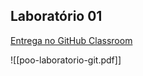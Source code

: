 ## **Laboratório 01**
[Entrega no GitHub Classroom](https://classroom.github.com/a/NPC28lXm)


![[poo-laboratorio-git.pdf]]